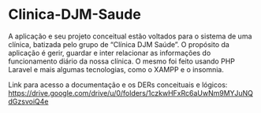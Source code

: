 # Clinica-DJM-Saude

A aplicação e seu projeto conceitual estão voltados para o sistema de uma
clínica, batizada pelo grupo de “Clínica DJM Saúde”. O propósito da aplicação é
gerir, guardar e inter relacionar as informações do funcionamento diário da nossa
clínica. O mesmo foi feito usando PHP Laravel e mais algumas tecnologias, como o XAMPP e o insomnia.

Link para acesso a documentação e os DERs conceituais e lógicos: https://drive.google.com/drive/u/0/folders/1czkwHFxRc6aUwNm9MYJuNQdGzsvoiQ4e


